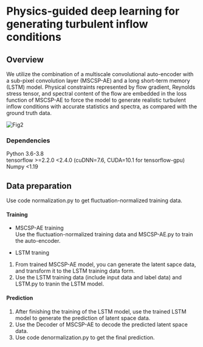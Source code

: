 # Physics-guided deep learning for generating turbulent inflow conditions

## Overview

We utilize the combination of a multiscale convolutional
auto-encoder with a sub-pixel convolution layer (MSCSP-AE) and a long short-term
memory (LSTM) model. Physical constraints represented by flow gradient, Reynolds
stress tensor, and spectral content of the flow are embedded in the loss function of
MSCSP-AE to force the model to generate realistic turbulent inflow conditions
with accurate statistics and spectra, as compared with the ground truth data. 

![Fig2](https://user-images.githubusercontent.com/60691960/145676185-ab8745d6-f87e-48ee-879e-5695b940db5f.png)


### Dependencies

Python 3.6-3.8\
tensorflow >=2.2.0 <2.4.0 (cuDNN=7.6, CUDA=10.1 for tensorflow-gpu)\
Numpy <1.19

## Data preparation
Use code normalization.py to get fluctuation-normalized training data.


#### Training
- MSCSP-AE training\
Use the fluctuation-normalized training data and MSCSP-AE.py to train the auto-encoder.

- LSTM traning
1. From trained MSCSP-AE model, you can generate the latent sapce data, and transform it to the LSTM training data form.
2. Use the LSTM training data (include input data and label data) and LSTM.py to tranin the  LSTM model.

#### Prediction
1. After finishing the training of the LSTM model, use the trained LSTM model to generate the prediction of latent space data.
2. Use the Decoder of MSCSP-AE to decode the predicted latent space data.
3. Use code denormalization.py to get the final prediction.
